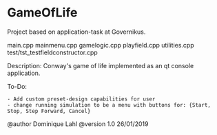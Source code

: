 # GameOfLife

Project based on application-task at Governikus.

main.cpp
mainmenu.cpp
gamelogic.cpp
playfield.cpp
utilities.cpp
test/tst_testfieldconstructor.cpp

Description:
Conway's game of life implemented as an qt console application.

To-Do:
    
    - Add custom preset-design capabilities for user
    - change running simulation to be a menu with buttons for: {Start, Stop, Step Forward, Cancel}

@author Dominique Lahl
@version 1.0 26/01/2019
